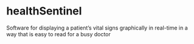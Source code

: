 # healthSentinel
Software for displaying a patient’s vital signs graphically in real-time in a way that is easy to read for a busy doctor
